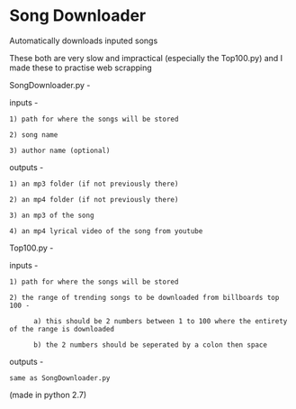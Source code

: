 # Song Downloader
Automatically downloads inputed songs

These both are very slow and impractical (especially the Top100.py) and I made these to practise web scrapping

SongDownloader.py -

  inputs -

    1) path for where the songs will be stored

    2) song name

    3) author name (optional)
    
   outputs -
   
    1) an mp3 folder (if not previously there)
    
    2) an mp4 folder (if not previously there)
    
    3) an mp3 of the song
    
    4) an mp4 lyrical video of the song from youtube

Top100.py -

  inputs -

    1) path for where the songs will be stored

    2) the range of trending songs to be downloaded from billboards top 100 -
      
          a) this should be 2 numbers between 1 to 100 where the entirety of the range is downloaded
          
          b) the 2 numbers should be seperated by a colon then space
          
  outputs -
  
    same as SongDownloader.py

(made in python 2.7)
